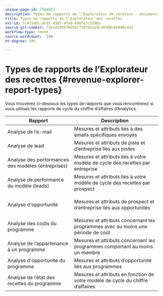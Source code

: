 ```yaml
---
unique-page-id: 7504922
description: Types de rapports de l’Explorateur de recettes - Documents Marketo - Documentation du produit
title: Types de rapports de l’Explorateur des recettes
exl-id: 7c472d6c-9c8f-4387-97a0-690fe7cfd96a
source-git-commit: 72e1d29347bd5b77107da1e9c30169cb6490c432
workflow-type: tm+mt
source-wordcount: '146'
ht-degree: 10%

---
```


# Types de rapports de l’Explorateur des recettes {#revenue-explorer-report-types}

Vous trouverez ci-dessous les types de rapports que vous rencontrerez si vous utilisez les rapports de cycle du chiffre d’affaires d’Analytics.

<table> 
 <thead> 
  <tr> 
   <th>Rapport</th> 
   <th>Description</th> 
  </tr> 
 </thead> 
 <tbody> 
  <tr> 
   <td>Analyse de l’e-mail</td> 
   <td>Mesures et attributs liés à des emails spécifiques envoyés</td> 
  </tr> 
  <tr> 
   <td>Analyse de lead</td> 
   <td>Mesures et attributs de piste et d’entreprise liés aux pistes</td> 
  </tr> 
  <tr> 
   <td>Analyse des performances des modèles (entreprises)</td> 
   <td>Mesures et attributs liés à votre modèle de cycle des recettes par entreprise</td> 
  </tr> 
  <tr> 
   <td>Analyse de performance du modèle (leads)</td> 
   <td>Mesures et attributs liés à votre modèle de cycle des recettes par prospect</td> 
  </tr> 
  <tr> 
   <td>Analyse d'opportunité</td> 
   <td><p>Mesures et attributs de prospect et d’entreprise liés aux opportunités</p></td> 
  </tr> 
  <tr> 
   <td>Analyse des coûts du programme</td> 
   <td>Mesures et attributs concernant les programmes avec au moins une période de coût</td> 
  </tr> 
  <tr> 
   <td>Analyse de l’appartenance à un programme</td> 
   <td>Mesures et attributs concernant les programmes comportant au moins un membre</td> 
  </tr> 
  <tr> 
   <td>Analyse d'opportunité du programme</td> 
   <td>Mesures et attributs d’opportunité liés aux programmes</td> 
  </tr> 
  <tr> 
   <td>Analyse de l’état des recettes du programme</td> 
   <td>Mesures et attributs en fonction de votre modèle de cycle du chiffre d’affaires</td> 
  </tr> 
 </tbody> 
</table>
